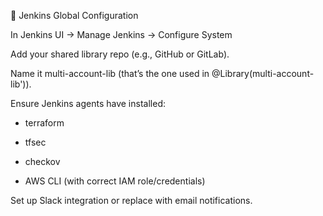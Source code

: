 🔌 Jenkins Global Configuration

In Jenkins UI → Manage Jenkins → Configure System

Add your shared library repo (e.g., GitHub or GitLab).

Name it multi-account-lib (that’s the one used in @Library(multi-account-lib')).

Ensure Jenkins agents have installed:

- terraform

- tfsec

- checkov

- AWS CLI (with correct IAM role/credentials)

Set up Slack integration or replace with email notifications.